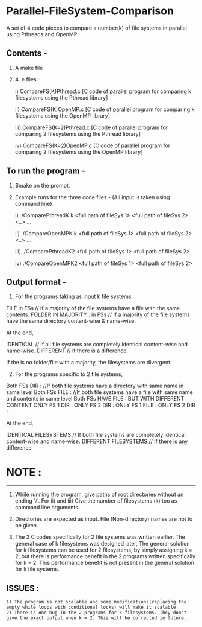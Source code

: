 # Parallel-FileSystem-Comparison
A set of 4 code pieces to compare a number(k) of file systems in parallel using Pthreads and OpenMP.

Contents -
-------------------
1)	A make file

2) 	4 .c files - 

	i) CompareFS(K)Pthread.c [C code of parallel program for comparing k filesystems using the Pthread library]
	
	ii)  CompareFS(K)OpenMP.c [C code of parallel program for comparing k filesystems using the OpenMP library]
	
	iii) CompareFS(K=2)Pthread.c [C code of parallel program for comparing 2 filesystems using the Pthread library]
	
	iv) CompareFS(K=2)OpenMP.c [C code of parallel program for comparing 2 filesystems using the OpenMP library]

To run the program -
--------------------
1) $make on the prompt.

2) Example runs for the three code files - (All input is taken using command line)
	
	i) ./ComparePthreadK k <full path of fileSys 1> <full path of fileSys 2> <..> ... <full path of fileSys k>

	ii) ./CompareOpenMPK k <full path of fileSys 1> <full path of fileSys 2> <..> ... <full path of fileSys k>

	iii) ./ComparePthreadK2 <full path of fileSys 1> <full path of fileSys 2>
	
	iv) ./CompareOpenMPK2 <full path of fileSys 1> <full path of fileSys 2> 

Output format -
---------------

1) For the programs taking as input k file systems, 

FILE <relative name of file> in FSs <list of filesystems number wise>// If a majority of the file systems have a file with the same contents.
FOLDER IN MAJORITY : <relative name of directory> in FSs <list of filesystems number wise>// If a majority of the file systems have the same directory content-wise & name-wise.

At the end,

IDENTICAL // If all file systems are completely identical content-wise and name-wise.
DIFFERENT // If there is a difference.

If the is no folder/file with a majority, the filesystems are divergent. 

2) For the programs specific to 2 file systems, 

Both FSs DIR  : <relative name of directory>   //If both file systems have a directory with same name in same level
Both FSs FILE : <relative name of file>		   //If both file systems have a file with same name and contents in same level
Both FSs HAVE FILE :  <relative name of file> BUT WITH DIFFERENT CONTENT 
ONLY FS 1 DIR  : <relative name of directory>
ONLY FS 2 DIR  : <relative name of file>
ONLY FS 1 FILE  : <relative name of file>
ONLY FS 2 DIR  : <relative name of file>

At the end, 

IDENTICAL FILESYSTEMS // If both file systems are completely identical content-wise and name-wise.
DIFFERENT FILESYSTEMS // If there is any difference


# NOTE :
------
1) While running the program, give paths of root directories without an ending '/'. For ii) and iii) Give the number of filesystems (k) too as command line arguments.

2) Directories are expected as input. File (Non-directory) names are not to be given.

3) The 2 C codes specifically for 2 file systems was written earlier. The general case of k filesystems was designed later, The general solution for k filesystems can be used for 2 filesystems, by simply assigning k = 2, but there is performance benefit in the 2 programs written specifically for k = 2. This performance benefit is not present in the general solution for k file systems.

ISSUES :
--------

	1) The program is not scalable and some modifications(replacing the empty while loops with conditional locks) will make it scalable
	2) There is one bug in the 2 programs for k filesystems. They don't give the exact output when k = 2. This will be corrected in future.

